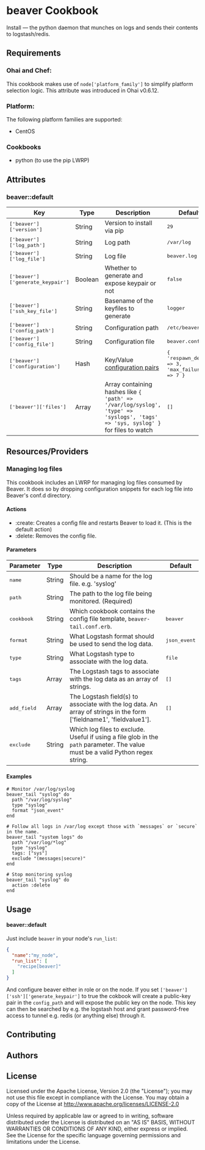 beaver Cookbook
===============

Install — the python daemon that munches on logs and sends their contents to logstash/redis.

Requirements
------------

### Ohai and Chef:

This cookbook makes use of `node['platform_family']` to simplify
platform selection logic. This attribute was introduced in Ohai v0.6.12.

### Platform:

The following platform families are supported:

* CentOS

### Cookbooks

* python (to use the pip LWRP)

Attributes
----------

### beaver::default
|Key|Type|Description|Default|
|---|----|-----------|-------|
|<tt>['beaver']['version']</tt>|String|Version to install via pip|<tt>29</tt>|
|<tt>['beaver']['log_path']</tt>|String|Log path|<tt>/var/log</tt>|
|<tt>['beaver']['log_file']</tt>|String|Log file|<tt>beaver.log</tt>|
|<tt>['beaver']['generate_keypair']</tt>|Boolean|Whether to generate and expose keypair or not|<tt>false</tt>|
|<tt>['beaver']['ssh_key_file']</tt>|String|Basename of the keyfiles to generate|<tt>logger</tt>|
|<tt>['beaver']['config_path']</tt>|String|Configuration path|<tt>/etc/beaver</tt>|
|<tt>['beaver']['config_file']</tt>|String|Configuration file|<tt>beaver.conf</tt>|
|<tt>['beaver']['configuration']</tt>|Hash|Key/Value [configuration pairs](https://github.com/josegonzalez/beaver#configuration-file-options)|<tt>{ 'respawn_delay' => 3, 'max_failure' => 7 }|
|<tt>['beaver']['files']</tt>|Array|Array containing hashes like `{ 'path' => '/var/log/syslog', 'type' => 'syslogs', 'tags' => 'sys, syslog' }` for files to watch|<tt>[]</tt>|

Resources/Providers
-------------------

### Managing log files

This cookbook includes an LWRP for managing log files consumed by Beaver. It
does so by dropping configuration snippets for each log file into Beaver's conf.d
directory.

#### Actions

- :create: Creates a config file and restarts Beaver to load it. (This is the default action)
- :delete: Removes the config file.

#### Parameters

|Parameter|Type|Description|Default|
|---------|----|-----------|-------|
|<tt>name</tt>|String|Should be a name for the log file. e.g. 'syslog'|<tt></tt>|
|<tt>path</tt>|String|The path to the log file being monitored. (Required)|<tt></tt>|
|<tt>cookbook</tt>|String|Which cookbook contains the config file template, `beaver-tail.conf.erb`.|<tt>beaver</tt>|
|<tt>format</tt>|String|What Logstash format should be used to send the log data.|<tt>json\_event</tt>|
|<tt>type</tt>|String|What Logstash type to associate with the log data.|<tt>file</tt>|
|<tt>tags</tt>|Array|The Logstash tags to associate with the log data as an array of strings.|<tt>[]</tt>|
|<tt>add\_field</tt>|Array|The Logstash field(s) to associate with the log data. An array of strings in the form ['fieldname1', 'fieldvalue1'].|<tt>[]</tt>|
|<tt>exclude</tt>|String|Which log files to exclude. Useful if using a file glob in the `path` parameter. The value must be a valid Python regex string. |<tt></tt>|


#### Examples

    # Monitor /var/log/syslog
    beaver_tail "syslog" do
      path "/var/log/syslog"
      type "syslog"
      format "json_event"
    end

    # Follow all logs in /var/log except those with `messages` or `secure` in the name.
    beaver_tail "system logs" do
      path "/var/log/*log"
      type "syslog"
      tags: ["sys"]
      exclude "(messages|secure)"
    end

    # Stop monitoring syslog
    beaver_tail "syslog" do
      action :delete
    end

Usage
-----
#### beaver::default

Just include `beaver` in your node's `run_list`:

```json
{
  "name":"my_node",
  "run_list": [
    "recipe[beaver]"
  ]
}
```

And configure beaver either in role or on the node. If you set
`['beaver']['ssh']['generate_keypair']` to true the cokbook will create
a public-key pair in the `config_path` and will expose the public key on
the node. This key can then be searched by e.g. the logstash host and
grant password-free access to tunnel e.g. redis (or anything else)
through it.

Contributing
------------

Authors
-------


License
-------

Licensed under the Apache License, Version 2.0 (the "License"); you may not use this file except in compliance with the License. You may obtain a copy of the License at http://www.apache.org/licenses/LICENSE-2.0

Unless required by applicable law or agreed to in writing, software distributed under the License is distributed on an "AS IS" BASIS, WITHOUT WARRANTIES OR CONDITIONS OF ANY KIND, either express or implied. See the License for the specific language governing permissions and limitations under the License.
